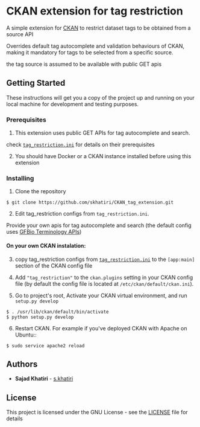 # CKAN extension for tag restriction

A simple extension for [CKAN](https://ckan.org/)  to restrict dataset tags to be obtained from a source API

Overrides default tag autocomplete and validation behaviours of CKAN, making it mandatory for tags to be selected from a specific source.

the tag source is assumed to be available with public GET apis

## Getting Started

These instructions will get you a copy of the project up and running on your local machine for development and testing purposes. 

### Prerequisites

1. This extension uses public GET APIs for tag autocomplete and search.

check [``tag_restriction.ini``](tag_restriction.ini) for details on their prerequisites

2. You should have Docker or a CKAN instance installed before using this extension

### Installing

1. Clone the repository
```
$ git clone https://github.com/skhatiri/CKAN_tag_extension.git
```

2. Edit tag_restriction configs from ``tag_restriction.ini``.

Provide your own apis for tag autocomplete and search (the default config uses [GFBio Terminology APIs](https://terminologies.gfbio.org/api/))

#### On your own CKAN instalation:

3. copy tag_restriction configs from [``tag_restriction.ini``](tag_restriction.ini) to the ``[app:main]`` section of the CKAN config file

4. Add ``"tag_restriction"`` to the ``ckan.plugins`` setting in your CKAN
   config file (by default the config file is located at
   ``/etc/ckan/default/ckan.ini``).

5. Go to project's root, Activate your CKAN virtual environment, and run ``setup.py develop``
```
$ . /usr/lib/ckan/default/bin/activate
$ python setup.py develop    
```

6. Restart CKAN. For example if you've deployed CKAN with Apache on Ubuntu::

```
$ sudo service apache2 reload
```

## Authors

* **Sajad Khatiri** - [s.khatiri](https://github.com/skhatiri)


## License

This project is licensed under the GNU License - see the [LICENSE](LICENSE) file for details

